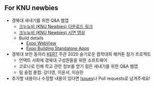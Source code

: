 ## For KNU newbies

- 경북대 새내기를 위한 Q&A 웹앱
  - [크누뉴비 (KNU Newbies) 다운로드 링크](https://drive.google.com/file/d/1f90-6cTu6QHVHYWso7vwM34w5rQr8XwG/view?usp=sharing)
  - [크누뉴비 (KNU Newbies) 시연 영상](https://github.com/tula3and/for-knu-newbies/blob/main/knu-newbies-preview.mp4)
  - Build details
    - [Expo WebView](https://docs.expo.io/versions/latest/sdk/webview/)
    - [Expo Building Standalone Apps](https://docs.expo.io/distribution/building-standalone-apps/)
- 경북대 보안 동아리 [KERT](https://www.facebook.com/KNU.KERT) 주관 2020 슬기로운 컴학대회 해커톤 참가 프로젝트
  - 언택트 사회에 경북대 구성원들을 위한 소프트웨어
  - 코로나로 인해 학교 관련 정보를 얻기 힘든 새내기를 위한 Q&A 웹앱
  - 팀 슬컴 즐컴: 강다영, 이윤서, 이승민
- 추가할 내용이나 수정할 내용이 있다면 [Issues](https://github.com/tula3and/for-knu-newbies/issues)나 Pull requests로 남겨주세요!
